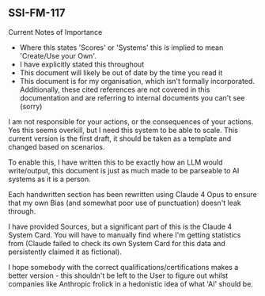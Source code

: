 ## SSI-FM-117

Current Notes of Importance
- Where this states 'Scores' or 'Systems' this is implied to mean 'Create/Use your Own'.
- I have explicitly stated this throughout
- This document will likely be out of date by the time you read it
- This document is for my organisation, which isn't formally incorporated. Additionally, these cited references are not covered in this documentation and are referring to internal documents you can't see (sorry)

I am not responsible for your actions, or the consequences of your actions. Yes this seems overkill, but I need this system to be able to scale. This current version is the first draft, it should be taken as a template and changed based on scenarios.

To enable this, I have written this to be exactly how an LLM would write/output, this document is just as much made to be parseable to AI systems as it is a person.

Each handwritten section has been rewritten using Claude 4 Opus to ensure that my own Bias (and somewhat poor use of punctuation) doesn't leak through.

I have provided Sources, but a significant part of this is the Claude 4 System Card. You will have to manually find where I'm getting statistics from (Claude failed to check its own System Card for this data and persistently claimed it as fictional).

I hope somebody with the correct qualifications/certifications makes a better version - this shouldn't be left to the User to figure out whilst companies like Anthropic frolick in a hedonistic idea of what 'AI' should be.
